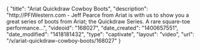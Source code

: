 {
    "title": "Ariat Quickdraw Cowboy Boots",
    "description": "http:\/\/PFIWestern.com - Jeff Pearce from Ariat is with us to show you a great series of boots from Ariat; the Quickdraw Series. A rare square-toe performance...",
    "videoid": "168027",
    "date_created": "1400657551",
    "date_modified": "1418181432",
    "type": "captivate",
    "layout": "video",
    "url": "\/v\/ariat-quickdraw-cowboy-boots\/168027"
}